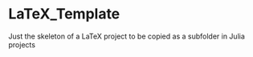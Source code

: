 # LaTeX_Template
Just the skeleton of a LaTeX project to be copied as a subfolder in Julia projects
